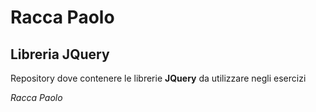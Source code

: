 # Racca Paolo
## Libreria JQuery
Repository dove contenere le librerie **JQuery** da utilizzare negli esercizi

*Racca Paolo*